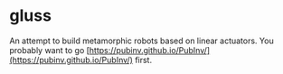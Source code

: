 # gluss
An attempt to build metamorphic robots based on linear actuators. You probably want to go [https://pubinv.github.io/PubInv/](https://pubinv.github.io/PubInv/) first.
